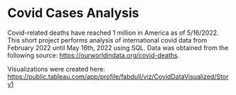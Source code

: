 # Covid Cases Analysis
Covid-related deaths have reached 1 million in America as of 5/16/2022.
This short project performs analysis of international covid data from February 2022 until May 16th, 2022 using SQL.
Data was obtained from the following source: https://ourworldindata.org/covid-deaths.

Visualizations were created here:
https://public.tableau.com/app/profile/fabdull/viz/CovidDataVisualized/Story1
